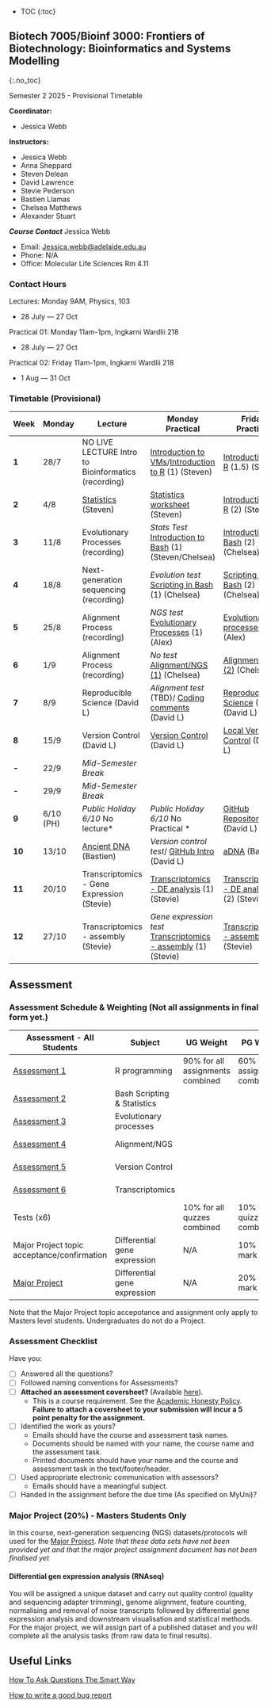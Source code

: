 * TOC
{:toc}

## Biotech 7005/Bioinf 3000: Frontiers of Biotechnology: Bioinformatics and Systems Modelling
{:.no_toc}

Semester 2 2025 - Provisional Timetable

**Coordinator:**
- Jessica Webb

**Instructors:**
- Jessica Webb
- Anna Sheppard
- Steven Delean
- David Lawrence
- Stevie Pederson
- Bastien Llamas
- Chelsea Matthews
- Alexander Stuart

__*Course Contact*__
Jessica Webb
- Email: Jessica.webb@adelaide.edu.au
- Phone: N/A
- Office: Molecular Life Sciences Rm 4.11

### Contact Hours

Lectures: Monday 9AM, Physics, 103
- 28 July — 27 Oct

Practical 01: Monday 11am-1pm, Ingkarni Wardlii 218
- 28 July — 27 Oct

Practical 02: Friday 11am-1pm, Ingkarni Wardlii 218
- 1 Aug — 31 Oct

### Timetable (Provisional)

| **Week** | **Monday** |**Lecture**         |**Monday Practical**                                 | **Friday Practical**                              |
|----------|------------|---------------------|--------------------------------------------|------------------------------------------|
| **1**    | 28/7       |NO LIVE LECTURE Intro to Bioinformatics (recording)  |[Introduction to VMs]/[Introduction to R] (1) (Steven)  |[Introduction to R] (1.5) (Steven)  |
| **2**    | 4/8        |[Statistics][2] (Steven)  |[Statistics worksheet]  (Steven) |[Introduction to R] (2) (Steven)      |
| **3**    | 11/8        |Evolutionary Processes (recording) |*Stats Test* [Introduction to Bash] (1) (Steven/Chelsea)  |[Introduction To Bash] (2) (Chelsea)   |
| **4**    | 18/8       |Next-generation sequencing  (recording) |*Evolution test* [Scripting in Bash] (1) (Chelsea)|[Scripting In Bash] (2)(Chelsea)                   |
| **5**    | 25/8       |Alignment Process (recording) |*NGS test* [Evolutionary Processes] (1) (Alex) | [Evolutionary processes] (2) (Alex)    |
| **6**    | 1/9       |Alignment Process (recording) |*No test* [Alignment/NGS (1)] (Chelsea)  |[Alignment/NGS (2)] (Chelsea)             |
| **7**    | 8/9        |Reproducible Science (David L)   |*Alignment test* (TBD)/ [Coding comments] (David L)  | [Reproducible Science] (1) (David L)  |
| **8**    | 15/9       |Version Control (David L)   |[Version Control] (David L)    |[Local Version Control] (David L)  |
| **-**    | 22/9       |*Mid-Semester Break*     |                                        |                                          |
| **-**    | 29/9       |*Mid-Semester Break*     |                                        |                                          |
| **9**    | 6/10 (PH)  |*Public Holiday 6/10* No lecture*| *Public Holiday 6/10* No Practical *| [GitHub Repositories] (David L)   
| **10**   | 13/10      | [Ancient DNA][11] (Bastien) |*Version control test*/ [GitHub Intro] (David L) |[aDNA][12] (Bastien) |
| **11**   | 20/10      |Transcriptomics - Gene Expression (Stevie)  | [Transcriptomics - DE analysis] (1) (Stevie) |[Transcriptomics - DE analysis] (2) (Stevie) | 
| **12**   | 27/10      |Transcriptomics - assembly (Stevie) |*Gene expression test* [Transcriptomics - assembly] (1) (Stevie) | [Transcriptomics - assembly] (2) (Stevie)   |


[1]: http://biotech7005.services.adelaide.edu.au/01-bioinformatics.slide
[2]: Lectures/02-statistics.html
[3]: http://biotech7005.services.adelaide.edu.au/03-evoprocess.slide
[4]: http://biotech7005.services.adelaide.edu.au/04-sequencing.slide
[5]: http://biotech7005.services.adelaide.edu.au/05-alignment.slide
[6]: http://biotech7005.services.adelaide.edu.au/05-alignment.slide
[7]: https://university-of-adelaide-bx-masters.github.io/BIOTECH-7005-BIOINF-3000/
[8]: https://university-of-adelaide-bx-masters.github.io/BIOTECH-7005-BIOINF-3000/
[9]: Practicals/VCF_Analysis/Week_8_Practical-VCF_Analysis.md
[10]: Practicals/Transcriptome_Practical/Transcriptome_assembly.md
[11]: https://github.com/University-of-Adelaide-Bx-Masters/BIOTECH-7005-BIOINF-3000/blob/master/Lectures/12_ancient_DNA-compressed.pdf
[12]: https://university-of-adelaide-bx-masters.github.io/BIOTECH-7005-BIOINF-3000/Practicals/ancient_DNA_practical/aDNA_prac.html


[Introduction to VMs]: Practicals/AWS_RONIN_connection.md
[Introduction to R]: Practicals/R_Practicals
[Introduction To Bash]: Practicals/Bash_Practicals/1_IntroBash.md
[Scripting In Bash]: Practicals/Bash_Practicals/2_BashScripting.md
[Evolutionary processes]: Practicals/evolutionary_prac/evolutionary.md
[Alignment/NGS (1)]: Practicals/NGS_Practicals/1_NGS_Practical1.md
[Alignment/NGS (2)]: Practicals/NGS_Practicals/2_NGS_Practical2.md
[Variant Calling practical]: Practicals/VCF_Analysis/Week_8_Practical-VCF_Analysis.md
[Graphical analyses]: https://github.com/kortschak/graphprac/
[DE gene tutorial]: Tutorials/Tutorial10_DE_analysis.pdf 
[Statistics worksheet]: Tutorials/Wk2_Statistics.html
[Coding comments]: Practicals/Code_comments_practical/code_comments.html
[Reproducible Science]: Practicals/reproducible_science_practical/reproducible_science_practical.html
[Version Control]: Practicals/Version_control_practical/version_control_practical.html
[Local Version Control]: Practicals/local_version_control_practical/local_version_control_practical.html
[GitHub intro]: Practicals/github_intro_practical/github_intro_practical.html
[GitHub repositories]: Practicals/github_repositories_practical/github_repositories_practical.html
[Transcriptomics - DE analysis]: Practicals/Transcriptome_Practical/Transcriptomics_DE.md
[Transcriptomics - assembly]: Practicals/Transcriptome_Practical/Transcriptomics_assembly.md

## Assessment

### Assessment Schedule & Weighting (Not all assignments in final form yet.)

| **Assessment - All Students**                                 | **Subject**                |  **UG Weight**  | **PG Weight** | **Due Date**          |
|--------------------------------------------------------------|-----------------------------|-----------------|------------|-----------------------|
| [Assessment 1](Assignments/Assignment1.md)                   | R programming               |  90% for all assignments combined           | 60% for all assignments combined         | Friday 15/08/25     |
| [Assessment 2](Assignments/Assignment2.md)                   | Bash Scripting & Statistics |              |         | Friday 29/08/25     |
| [Assessment 3](Practicals/evolutionary_prac/evolutionary.md) | Evolutionary processes      |              |          | Friday 05/09/25  |
| [Assessment 4](Assignments/Assignment4.md)                   | Alignment/NGS               |              |          | Friday 20/09/25  |
| [Assessment 5](Assignments/Assignment5.md)                   | Version Control             |              |          | Friday 18/10/25  |
| [Assessment 6](Assignments/Assignment6_transcriptome_assembly.md)      | Transcriptomics   |              |          | Friday 07/11/25    |
| Tests (x6)                                                   |                             |  10%  for all quzzes combined           | 10% for all quizzes combined           |                       |
| Major Project topic acceptance/confirmation | Differential gene expression  | N/A | 10% of total mark | Friday 20/09/25
| [Major Project](Assignments/major_project.md)                     | Differential gene expression   |  N/A            | 20% of total mark            |  Friday 14/11/25  |


Note that the Major Project topic accepotance and assignment only apply to Masters level students. Undergraduates do not do a Project. 

### Assessment Checklist

Have you:

- [ ] Answered all the questions?
- [ ] Followed naming conventions for Assessments?
- [ ] **Attached an assessment coversheet?** (Available [here](COVERSHEET.md)).
	- This is a course requirement. See the [Academic Honesty Policy](http://www.adelaide.edu.au/policies/230/). **Failure to attach a coversheet to your submission will incur a 5 point penalty for the assignment.** 
- [ ] Identified the work as yours?
	- Emails should have the course and assessment task names.
	- Documents should be named with your name, the course name and the assessment task.
	- Printed documents should have your name and the course and assessment task in the text/footer/header.
- [ ] Used appropriate electronic communication with assessors?
	- Emails should have a meaningful subject.
- [ ] Handed in the assignment before the due time (As specified on MyUni)?

### Major Project (20%) - Masters Students Only

In this course, next-generation sequencing (NGS) datasets/protocols will used for the [Major Project](Assignments/major_project_2024.md).  *Note that these data sets have not been provided yet and that the major project assignment document has not been finalised yet*

#### Differential gen expression analysis (RNAseq)  

You will be assigned a unique dataset and carry out quality control (quality and sequencing adapter trimming), genome alignment, feature counting, normalising and removal of noise transcripts followed by differential gene expression analysis and downstream visualisation and statistical methods. For the major project, we will assign part of a published dataset and you will complete all the analysis tasks (from raw data to final results).


## Useful Links

[How To Ask Questions The Smart Way](http://www.catb.org/esr/faqs/smart-questions.html)

[How to write a good bug report](https://musescore.org/en/developers-handbook/how-write-good-bug-report-step-step-instructions)
